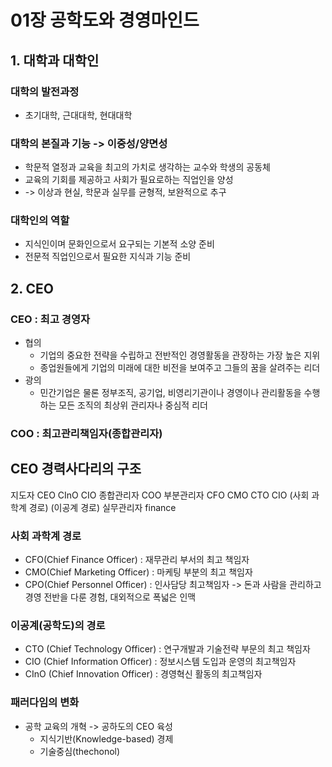# 01장 공학도와 경영마인드
## 1. 대학과 대학인
### 대학의 발전과정
- 초기대학, 근대대학, 현대대학

### 대학의 본질과 기능 -> __이중성/양면성__
- 학문적 열정과 교육을 최고의 가치로 생각하는 교수와 학생의 공동체
- 교육의 기회를 제공하고 사회가 필요로하는 직업인을 양성
- -> 이상과 현실, 학문과 실무를 균형적, 보완적으로 추구
### 대학인의 역할
- 지식인이며 문화인으로서 요구되는 기본적 소양 준비
- 전문적 직업인으로서 필요한 지식과 기능 준비

## 2. CEO
### CEO : 최고 경영자
- 협의
	- 기업의 중요한 전략을 수립하고 전반적인 경영활동을 관장하는 가장 높은 지위
	- 종업원들에게 기업의 미래에 대한 비전을 보여주고 그들의 꿈을 살려주는 리더
- 광의
	- 민간기업은 물론 정부조직, 공기업, 비영리기관이나 경영이나 관리활동을 수행하는 모든 조직의 최상위 관리자나 중심적 리더
### COO : 최고관리책임자(종합관리자)


## CEO 경력사다리의 구조
지도자
CEO
	CInO
	CIO
종합관리자
COO
부분관리자
CFO CMO                 CTO CIO
(사회 과학계 경로)   (이공계 경로)
실무관리자
finance


### 사회 과학계 경로
- CFO(Chief Finance Officer) : 재무관리 부서의 최고 책임자
- CMO(Chief Marketing Officer) : 마케팅 부분의 최고 책임자
- CPO(Chief Personnel Officer) : 인사담당 최고책임자
-> 돈과 사람을 관리하고 경영 전반을 다룬 경험, 대외적으로 폭넓은 인맥

### 이공계(공학도)의 경로
- CTO (Chief Technology Officer) : 연구개발과 기술전략 부문의 최고 책임자
- CIO (Chief Information Officer) : 정보시스템 도입과 운영의 최고책임자
- CInO (Chief Innovation Officer) : 경영혁신 활동의 최고책임자


### 패러다임의 변화
- 공학 교육의 개혁 -> 공하도의 CEO 육성
	- 지식기반(Knowledge-based) 경제
	- 기술중심(thechonol)